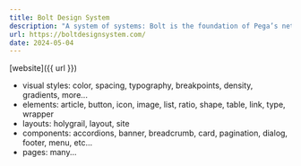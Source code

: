 ```yaml
---
title: Bolt Design System
description: "A system of systems: Bolt is the foundation of Pega’s network of websites."
url: https://boltdesignsystem.com/
date: 2024-05-04
---
```

[website]({{ url }})
- visual styles: color, spacing, typography, breakpoints, density, gradients, more...
- elements: article, button, icon, image, list, ratio, shape, table, link, type, wrapper
- layouts: holygrail, layout, site
- components: accordions, banner, breadcrumb, card, pagination, dialog, footer, menu, etc...
- pages: many...
